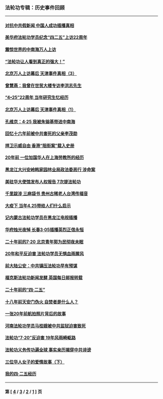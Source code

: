 ### 法轮功专辑：历史事件回顾
---
#### [对抗中共假新闻 中国人成功插播真相](../../pages/nf5793/n12910618.md?06180430) 
#### [美华府法轮功学员纪念“四二五”上访22周年](../../pages/nf5793/n12904445.md?06180430) 
#### [震惊世界的中南海万人上访](../../pages/nf5793/n12903976.md?06180430) 
#### [“法轮功让人看到真正的强大！”](../../pages/nf5793/n12903195.md?06180430) 
#### [北京万人上访幕后 天津事件真相（3）](../../pages/nf5793/n12902807.md?06180430) 
#### [曾慧燕：我曾在世贸大楼专访李洪志先生](../../pages/nf5793/n12898729.md?06180430) 
#### [“4•25”22周年 当年研究生忆经历](../../pages/nf5793/n12894152.md?06180430) 
#### [北京万人上访幕后 天津事件真相（1）](../../pages/nf5793/n12885174.md?06180430) 
#### [孔维京：4·25 我被朱镕基带进中南海](../../pages/nf5793/n12864987.md?06180430) 
#### [回忆十六年前被中共害死的父亲李茂勋](../../pages/nf5793/n12880270.md?06180430) 
#### [捍卫示威自由 香港“阻街案”载入史册](../../pages/nf5793/n12811245.md?06180430) 
#### [20年前 一位加国华人在上海劳教所的经历](../../pages/nf5793/n12707932.md?06180430) 
#### [黑龙江大兴安岭韩家园林业局政法委恶行 涉命案](../../pages/nf5793/n12622815.md?06180430) 
#### [美驻华大使馆发布人权报告 7次提法轮功](../../pages/nf5793/n12520541.md?06180430) 
#### [千里跋涉 三麻袋书 贵州古稀老人台湾传福音](../../pages/nf5793/n12198750.md?06180430) 
#### [大疫下 当年4.25带给人们什么启示](../../pages/nf5793/n12058565.md?06180430) 
#### [记内蒙古法轮功学员在黑龙江电视插播](../../pages/nf5793/n11699194.md?06180430) 
#### [华府烛光夜悼 长春3·05插播英烈正信永恒](../../pages/nf5793/n11397432.md?06180430) 
#### [二十年前的7·20 北京青年郭为民彻夜未眠](../../pages/nf5793/n11354195.md?06180430) 
#### [20年和平反迫害 法轮功学员无惧血雨腥风](../../pages/nf5793/n11348279.md?06180430) 
#### [前大陆公安：中共镇压法轮功早有预谋](../../pages/nf5793/n11352168.md?06180430) 
#### [福克斯法轮功新闻发酵  英国每日邮报转载](../../pages/nf5793/n11285952.md?06180430) 
#### [二十年前的“四·二五”](../../pages/nf5793/n11207639.md?06180430) 
#### [十八年前天安门伪火 自焚者是什么人？](../../pages/nf5793/n10996556.md?06180430) 
#### [一张20年前航拍照片背后的故事](../../pages/nf5793/n10693797.md?06180430) 
#### [河南法轮功学员马桂娥被中共监狱迫害致死](../../pages/nf5793/n10684974.md?06180430) 
#### [法轮功“7‧20”反迫害 19年风雨崎岖路](../../pages/nf5793/n10570834.md?06180430) 
#### [法轮功义务传功遍全球 事实亲历揭穿中共诽谤](../../pages/nf5793/n10581061.md?06180430) 
#### [三位华人女子的爱情故事（下）](../../pages/nf5793/n10435541.md?06180430) 
#### [我的四·二五经历](../../pages/nf5793/n10347081.md?06180430) 

---
#### 第 [ [4](./4.md?06180430) / [3](./3.md?06180430) / [2](./2.md?06180430) / [1](./1.md?06180430) ] 页
